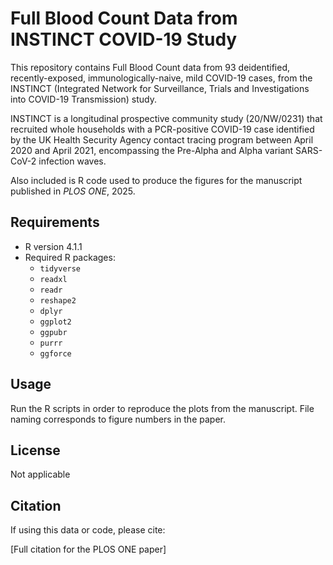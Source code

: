 # Full Blood Count Data from INSTINCT COVID-19 Study

This repository contains Full Blood Count data from 93 deidentified, recently-exposed, immunologically-naive, mild COVID-19 cases, 
from the INSTINCT (Integrated Network for Surveillance, Trials and Investigations into COVID-19 Transmission) study.

INSTINCT is a longitudinal prospective community study (20/NW/0231) that recruited whole households with a PCR-positive COVID-19 case 
identified by the UK Health Security Agency contact tracing program between April 2020 and April 2021, encompassing the Pre-Alpha 
and Alpha variant SARS-CoV-2 infection waves.

Also included is R code used to produce the figures for the manuscript published in *PLOS ONE*, 2025.

## Requirements

- R version 4.1.1
- Required R packages:
  - `tidyverse`
  - `readxl`
  - `readr`
  - `reshape2`
  - `dplyr`
  - `ggplot2`
  - `ggpubr`
  - `purrr`
  - `ggforce`

## Usage

Run the R scripts in order to reproduce the plots from the manuscript. File naming corresponds to figure numbers in the paper.

## License

Not applicable

## Citation

If using this data or code, please cite:

[Full citation for the PLOS ONE paper]
